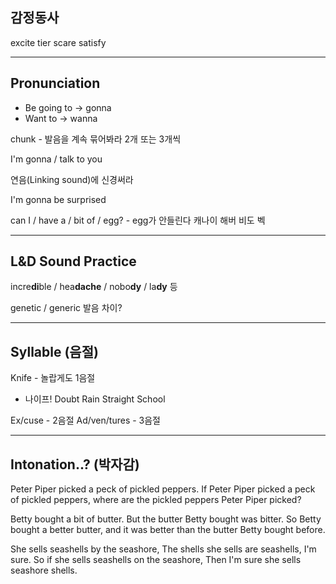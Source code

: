 ## 감정동사
excite
tier
scare
satisfy

---
## Pronunciation
- Be going to -> gonna
- Want to -> wanna

chunk - 발음을 계속 묶어봐라
2개 또는 3개씩

I'm gonna / talk to you

연음(Linking sound)에 신경써라

I'm gonna be surprised

can I / have a / bit of / egg? - egg가 안들린다
캐나이   해버     비도     벡

---
## L&D Sound Practice
incre**di**ble / hea**dache** / nobo**dy** / la**dy** 등

genetic / generic 발음 차이?

---
## Syllable (음절)
Knife - 놀랍게도 1음절
- 나이프!
Doubt
Rain
Straight
School

Ex/cuse - 2음절
Ad/ven/tures - 3음절

---
## Intonation..? (박자감)

Peter Piper picked a peck of pickled peppers.
If Peter Piper picked a peck of pickled peppers,
where are the pickled peppers Peter Piper picked?

Betty bought a bit of butter. 
But the butter Betty bought was bitter.
So Betty bought a better butter,
and it was better than the butter Betty bought before.

She sells seashells by the seashore,
The shells she sells are seashells, I'm sure.
So if she sells seashells on the seashore,
Then I'm sure she sells seashore shells.